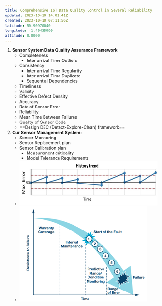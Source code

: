 ```yaml
---
title: Comprehensive IoT Data Quality Control in Several Reliability
updated: 2023-10-10 14:01:41Z
created: 2023-10-10 07:11:56Z
latitude: 50.90970040
longitude: -1.40435090
altitude: 0.0000
---
```


1.  **Sensor System Data Quality Assurance Framework:**
    - Completeness
        - Inter arrival Time Outliers
    - Consistency
        - Inter arrival Time Regularity
        - Inter arrival Time Duplicate
        - Sequential Dependencies
    - Timeliness
    - Validity
    - Effective Defect Density
    - Accuracy
    - Rate of Sensor Error
    - Reliability
    - Mean Time Between Failures
    - Quality of Sensor Code
    - ==Design DEC (Detect-Explore-Clean) framework==
2.  **Our Sensor Management System:**
    - Sensor Monitoring
    - Sensor Replacement plan
    - Sensor Calibration plan
        - Measurement criticality
        - Model Tolerance Requirements
    - <img src="../../_resources/0a2c39a8dc4948dc649b57a8454b2e94-2.png" alt="0a2c39a8dc4948dc649b57a8454b2e94.png" width="586" height="148" class="jop-noMdConv">
    - <img src="../../_resources/70e205f6d5da03d1105faf381b3fceaf-2.png" alt="70e205f6d5da03d1105faf381b3fceaf.png" width="422" height="314" class="jop-noMdConv">